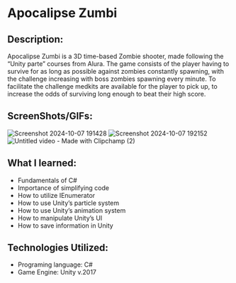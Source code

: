 # Apocalipse Zumbi

## Description:
Apocalipse Zumbi is a 3D time-based Zombie shooter, made following the “Unity parte” courses from Alura. The game consists of the player having to survive for as long as possible against zombies constantly spawning, with the challenge increasing with boss zombies spawning every minute. To facilitate the challenge medkits are available for the player to pick up, to increase the odds of surviving long enough to beat their high score. 

## ScreenShots/GIFs:
![Screenshot 2024-10-07 191428](https://github.com/user-attachments/assets/40ac783d-bb82-4649-a640-be73174331b8)
![Screenshot 2024-10-07 192152](https://github.com/user-attachments/assets/228bd267-8021-4ea6-96ac-deb1155631b2)
![Untitled video - Made with Clipchamp (2)](https://github.com/user-attachments/assets/fb2eb375-ce8e-4bf4-97cd-eea13549eb0f)

## What I learned:
- Fundamentals of C#
- Importance of simplifying code 
- How to utilize IEnumerator
- How to use Unity’s particle system
- How to use Unity’s animation system
- How to manipulate Unity’s UI 
- How to save information in Unity

## Technologies Utilized:
- Programing language: C#
- Game Engine: Unity v.2017
